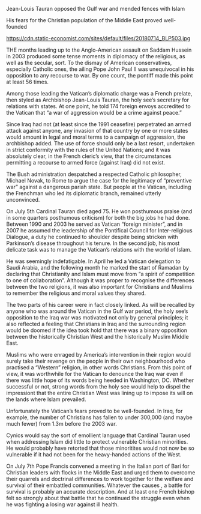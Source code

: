 Jean-Louis Tauran opposed the Gulf war and mended fences with Islam

His fears for the Christian population of the Middle East proved well-founded

https://cdn.static-economist.com/sites/default/files/20180714_BLP503.jpg

THE months leading up to the Anglo-American assault on Saddam Hussein in 2003 produced some tense moments in diplomacy of the religious, as well as the secular, sort. To the dismay of American conservatives, especially Catholic ones, the ailing Pope John Paul II was unequivocal in his opposition to any recourse to war. By one count, the pontiff made this point at least 56 times.

Among those leading the Vatican’s diplomatic charge was a French prelate, then styled as Archbishop Jean-Louis Tauran, the holy see’s secretary for relations with states. At one point, he told 174 foreign envoys accredited to the Vatican that “a war of aggression would be a crime against peace.”

Since Iraq had not (at least since the 1991 ceasefire) perpetrated an armed attack against anyone, any invasion of that country by one or more states would amount in legal and moral terms to a campaign of aggression, the archbishop added. The use of force should only be a last resort, undertaken in strict conformity with the rules of the United Nations; and it was absolutely clear, in the French cleric’s view, that the circumstances permitting a recourse to armed force (against Iraq) did not exist. 

The Bush administration despatched a respected Catholic philosopher, Michael Novak, to Rome to argue the case for the legitimacy of “preventive war” against a dangerous pariah state. But people at the Vatican, including the Frenchman who led its diplomatic branch, remained utterly unconvinced.

On July 5th Cardinal Tauran died aged 75. He won posthumous praise (and in some quarters posthumous criticism) for both the big jobs he had done. Between 1990 and 2003 he served as Vatican “foreign minister”, and in 2007 he assumed the leadership of the Pontifical Council for Inter-religious Dialogue, a duty he continued to shoulder despite being stricken with Parkinson’s disease throughout his tenure. In the second job, his most delicate task was to manage the Vatican’s relations with the world of Islam. 

He was seemingly indefatigable. In April he led a Vatican delegation to Saudi Arabia, and the following month he marked the start of Ramadan by declaring that Christianity and Islam must move from “a spirit of competition to one of collaboration”. Although it was proper to recognise the differences between the two religions, it was also important for Christians and Muslims to remember the religious and moral values they shared.

The two parts of his career were in fact closely linked. As will be recalled by anyone who was around the Vatican in the Gulf war period, the holy see’s opposition to the Iraq war was motivated not only by general principles; it also reflected a feeling that Christians in Iraq and the surrounding region would be doomed if the idea took hold that there was a binary opposition between the historically Christian West and the historically Muslim Middle East. 

Muslims who were enraged by America’s intervention in their region would surely take their revenge on the people in their own neighbourhood who practised a “Western” religion, in other words Christians. From this point of view, it was worthwhile for the Vatican to denounce the Iraq war even if there was little hope of its words being heeded in Washington, DC. Whether successful or not, strong words from the holy see would help to dispel the impressiont that the entire Christian West was lining up to impose its will on the lands where Islam prevailed.

Unfortunately the Vatican’s fears proved to be well-founded. In Iraq, for example, the number of Christians has fallen to under 300,000 (and maybe much fewer) from 1.3m before the 2003 war.

Cynics would say the sort of emollient language that Cardinal Tauran used when addressing Islam did little to protect vulnerable Christian minorities. He would probably have retorted that those minoritites would not now be so vulnerable if it had not been for the heavy-handed actions of the West.

On July 7th Pope Francis convened a meeting in the Italian port of Bari for Christian leaders with flocks in the Middle East and urged them to overcome their quarrels and doctrinal differences to work together for the welfare and survival of their embattled communities. Whatever the causes , a battle for survival is probably an accurate description. And at least one French bishop felt so strongly about that battle that he continued the struggle even when he was fighting a losing war against ill health.